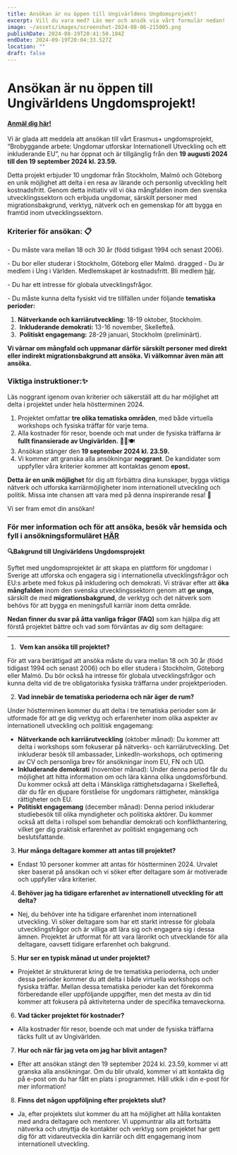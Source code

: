 ```yaml
---
title: Ansökan är nu öppen till Ungivärldens Ungdomsprojekt!
excerpt: Vill du vara med? Läs mer och ansök via vårt formulär nedan!
image: ~/assets/images/screenshot-2024-08-06-215005.png
publishDate: 2024-08-19T20:41:50.104Z
endDate: 2024-09-19T20:04:33.527Z
location: ""
draft: false
---
```

<!--StartFragment-->

# **Ansökan är nu öppen till Ungivärldens Ungdomsprojekt!**

#### [A﻿nmäl dig här!](https://docs.google.com/forms/d/e/1FAIpQLScDA-8rHG93PAusaLDPcHg4Te_mNyHoItWb-ypdudzalIqVMg/viewform)

Vi är glada att meddela att ansökan till vårt Erasmus+ ungdomsprojekt, “Brobyggande arbete: Ungdomar utforskar Internationell Utveckling och ett inkluderande EU”, nu har öppnat och är tillgänglig från den **19 augusti 2024 till den 19 september 2024 kl. 23.59.**

Detta projekt erbjuder 10 ungdomar från Stockholm, Malmö och Göteborg en unik möjlighet att delta i en resa av lärande och personlig utveckling helt kostnadsfritt. Genom detta initiativ vill vi öka mångfalden inom den svenska utvecklingssektorn och erbjuda ungdomar, särskilt personer med migrationsbakgrund, verktyg, nätverk och en gemenskap för att bygga en framtid inom utvecklingssektorn.

### **Kriterier för ansökan: 📋**

\- Du måste vara mellan 18 och 30 år (född tidigast 1994 och senast 2006).

\- Du bor eller studerar i Stockholm, Göteborg eller Malmö.
dragged
\- Du är medlem i Ung i Världen. Medlemskapet är kostnadsfritt. Bli medlem [här](https://ungivarlden.se/engagera-dig).

\- Du har ett intresse för globala utvecklingsfrågor.

\- Du måste kunna delta fysiskt vid tre tillfällen under följande **tematiska perioder:**

1. **Nätverkande och karriärutveckling:** 18-19 oktober, Stockholm.       
2.  **Inkluderande demokrati:** 13-16 november, Skellefteå.
3.  **Politiskt engagemang:** 28-29 januari, Stockholm (preliminärt).

**Vi värnar om mångfald och uppmanar därför särskilt personer med direkt eller indirekt migrationsbakgrund att ansöka. Vi välkomnar även män att ansöka.** 



### Viktiga instruktioner:✨

Läs noggrant igenom ovan kriterier och säkerställ att du har möjlighet att delta i projektet under hela höstterminen 2024. 

1. Projektet omfattar **tre olika tematiska områden**, med både virtuella workshops och fysiska träffar för varje tema.
2. Alla kostnader för resor, boende och mat under de fysiska träffarna är **fullt finansierade av Ungivärlden.** 🚆🏨🍽️
3. Ansökan stänger den **19 september 2024 kl. 23.59.** 
4. Vi kommer att granska alla ansökningar **noggrant**. De kandidater som uppfyller våra kriterier kommer att kontaktas genom **epost.** 

**Detta är en unik möjlighet** för dig att förbättra dina kunskaper, bygga viktiga nätverk och utforska karriärmöjligheter inom internationell utveckling och politik. Missa inte chansen att vara med på denna inspirerande resa! 🚀

Vi ser fram emot din ansökan!

### **För mer information och för att ansöka, besök vår hemsida och fyll i ansökningsformuläret [HÄR](https://docs.google.com/forms/d/e/1FAIpQLScDA-8rHG93PAusaLDPcHg4Te_mNyHoItWb-ypdudzalIqVMg/viewform)**

**🔍Bakgrund till Ungivärldens Ungdomsprojekt**

Syftet med ungdomsprojektet är att skapa en plattform för ungdomar i Sverige att utforska och engagera sig i internationella utvecklingsfrågor och EU:s arbete med fokus på inkludering och demokrati. Vi strävar efter att **öka mångfalden** inom den svenska utvecklingssektorn genom att **ge unga,** särskilt de med **migrationsbakgrund**, de verktyg och det nätverk som behövs för att bygga en meningsfull karriär inom detta område.

**Nedan finner du svar på åtta vanliga frågor (FAQ)** som kan hjälpa dig att förstå projektet bättre och vad som förväntas av dig som deltagare:

- - -

1.  **Vem kan ansöka till projektet?**

För att vara berättigad att ansöka måste du vara mellan 18 och 30 år (född tidigast 1994 och senast 2006) och bo eller studera i Stockholm, Göteborg eller Malmö. Du bör också ha intresse för globala utvecklingsfrågor och kunna delta vid de tre obligatoriska fysiska träffarna under projektperioden.

2. **Vad innebär de tematiska perioderna och när äger de rum?**

Under höstterminen kommer du att delta i tre tematiska perioder som är utformade för att ge dig verktyg och erfarenheter inom olika aspekter av internationell utveckling och politisk engagemang:

* **Nätverkande och karriärutveckling** (oktober månad): Du kommer att delta i workshops som fokuserar på nätverks- och karriärutveckling. Det inkluderar besök till ambassader, LinkedIn-workshops, och optimering av CV och personliga brev för ansökningar inom EU, FN och UD.
* **Inkluderande demokrati** (november månad): Under denna period får du möjlighet att hitta information om och lära känna olika ungdomsförbund. Du kommer också att delta i Mänskliga rättighetsdagarna i Skellefteå, där du får en djupare förståelse för ungdomars rättigheter, mänskliga rättigheter och EU. 
* **Politiskt engagemang** (december månad): Denna period inkluderar studiebesök till olika myndigheter och politiska aktörer. Du kommer också att delta i rollspel som behandlar demokrati och konflikthantering, vilket ger dig praktisk erfarenhet av politiskt engagemang och beslutsfattande.

3. **Hur många deltagare kommer att antas till projektet?**

* Endast 10 personer kommer att antas för höstterminen 2024. Urvalet sker baserat på ansökan och vi söker efter deltagare som är motiverade och uppfyller våra kriterier.

4. **Behöver jag ha tidigare erfarenhet av internationell utveckling för att delta?** 

* Nej, du behöver inte ha tidigare erfarenhet inom internationell utveckling. Vi söker deltagare som har ett starkt intresse för globala utvecklingsfrågor och är villiga att lära sig och engagera sig i dessa ämnen. Projektet är utformat för att vara lärorikt och utvecklande för alla deltagare, oavsett tidigare erfarenhet och bakgrund.

5. **Hur ser en typisk månad ut under projektet?**  

* Projektet är strukturerat kring de tre tematiska perioderna, och under dessa perioder kommer du att delta i både virtuella workshops och fysiska träffar. Mellan dessa tematiska perioder kan det förekomma förberedande eller uppföljande uppgifter, men det mesta av din tid kommer att fokusera på aktiviteterna under de specifika temaveckorna.

6. **Vad täcker projektet för kostnader?**

* Alla kostnader för resor, boende och mat under de fysiska träffarna täcks fullt ut av Ungivärlden. 

7. **Hur och när får jag veta om jag har blivit antagen?**

* Efter att ansökan stängt den 19 september 2024 kl. 23.59, kommer vi att granska alla ansökningar. Om du blir utvald, kommer vi att kontakta dig på e-post om du har fått en plats i programmet. Håll utkik i din e-post för mer information!

8. **Finns det någon uppföljning efter projektets slut?**

* Ja, efter projektets slut kommer du att ha möjlighet att hålla kontakten med andra deltagare och mentorer. Vi uppmuntrar alla att fortsätta nätverka och utnyttja de kontakter och verktyg som projektet har gett dig för att vidareutveckla din karriär och ditt engagemang inom internationell utveckling.

<!--EndFragment-->
